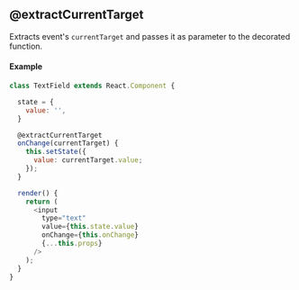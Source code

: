 ## @extractCurrentTarget

Extracts event's `currentTarget` and passes it as parameter to the decorated function.

#### Example

```js
class TextField extends React.Component {

  state = {
    value: '',
  }

  @extractCurrentTarget
  onChange(currentTarget) {
    this.setState({
      value: currentTarget.value;
    });
  }

  render() {
    return (
      <input
        type="text"
        value={this.state.value}
        onChange={this.onChange}
        {...this.props}
      />
    );
  }
}
```
